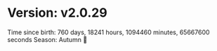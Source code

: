 # Version: v2.0.29
Time since birth: 760 days, 18241 hours, 1094460 minutes, 65667600 seconds
Season: Autumn 🍁
